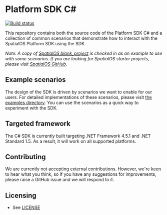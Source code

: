 # Platform SDK C#

[![Build status](https://badge.buildkite.com/72262ae19b377e0bb4b73b28a6e364eb903cc617cd7de9a962.svg)](https://buildkite.com/improbable/platform-sdk-csharp-nightly)

This repository contains both the source code of the Platform SDK C# and a collection of common scenarios that demonstrate how to interact with the SpatialOS Platform SDK using the SDK.

*Note: A copy of [SpatialOS blank_project](https://github.com/spatialos/BlankProject) is checked in as an example to use with some scenarios. If you are looking for SpatialOS starter projects, please visit [SpatialOS GitHub](https://github.com/spatialos).*

## Example scenarios

The design of the SDK is driven by scenarios we want to enable for our users. For detailed implementations of these scenarios, please visit [the examples directory](examples). You can use the scenarios as a quick way to experiment with the SDK.

## Targeted framework

The C# SDK is currently built targeting .NET Framework 4.5.1 and .NET Standard 1.5. As a result, it will work on all supported platforms.

## Contributing

We are currently not accepting external contributions. However, we're keen to hear what you think, so if you have any suggestions for improvements, please raise a GitHub issue and we will respond to it.

## Licensing

* See [LICENSE](LICENSE.md)
